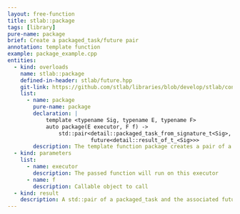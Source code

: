 ```yaml
---
layout: free-function
title: stlab::package
tags: [library]
pure-name: package
brief: Create a packaged_task/future pair
annotation: template function
example: package_example.cpp
entities:
  - kind: overloads
    name: stlab::package
    defined-in-header: stlab/future.hpp
    git-link: https://github.com/stlab/libraries/blob/develop/stlab/concurrency/future.hpp
    list:
      - name: package
        pure-name: package
        declaration: |
            template <typename Sig, typename E, typename F>
            auto package(E executor, F f) ->
                std::pair<detail::packaged_task_from_signature_t<Sig>,
                          future<detail::result_of_t_<Sig>>>
        description: The template function package creates a pair of a packaged_task and a future.
  - kind: parameters
    list:
      - name: executor
        description: The passed function will run on this executor
      - name: f
        description: Callable object to call
  - kind: result
    description: A std::pair of a packaged_task and the associated future.
---
```

